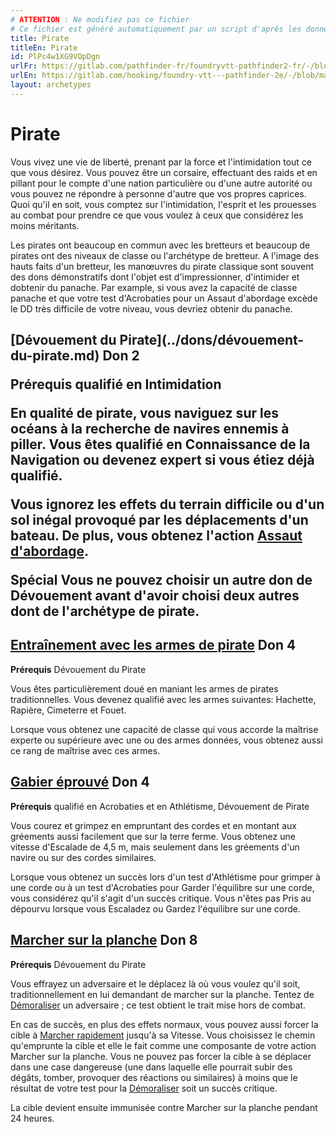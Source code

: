 ```yaml
---
# ATTENTION : Ne modifiez pas ce fichier
# Ce fichier est généré automatiquement par un script d'après les données du module Foundry VTT officiel et de sa traduction
title: Pirate
titleEn: Pirate
id: PlPc4w1XG9VOpDgn
urlFr: https://gitlab.com/pathfinder-fr/foundryvtt-pathfinder2-fr/-/blob/master/data/archetypes/PlPc4w1XG9VOpDgn.htm
urlEn: https://gitlab.com/hooking/foundry-vtt---pathfinder-2e/-/blob/master/packs/data/archetypes.db/pirate.json
layout: archetypes
---
```

# Pirate

Vous vivez une vie de liberté, prenant par la force et l'intimidation tout ce que vous désirez. Vous pouvez être un corsaire, effectuant des raids et en pillant pour le compte d'une nation particulière ou d'une autre autorité ou vous pouvez ne répondre à personne d'autre que vos propres caprices. Quoi qu'il en soit, vous comptez sur l'intimidation, l'esprit et les prouesses au combat pour prendre ce que vous voulez à ceux que considérez les moins méritants.

Les pirates ont beaucoup en commun avec les bretteurs et beaucoup de pirates ont des niveaux de classe ou l'archétype de bretteur. A l'image des hauts faits d'un bretteur, les manœuvres du pirate classique sont souvent des dons démonstratifs dont l'objet est d'impressionner, d'intimider et dobtenir du panache. Par example, si vous avez la capacité de classe panache et que votre test d'Acrobaties pour un Assaut d'abordage excède le DD très difficile de votre niveau, vous devriez obtenir du panache.

<h2 style="text-align: left;">[Dévouement du Pirate](../dons/dévouement-du-pirate.md) Don 2

**Prérequis** qualifié en Intimidation

En qualité de pirate, vous naviguez sur les océans à la recherche de navires ennemis à piller. Vous êtes qualifié en Connaissance de la Navigation ou devenez expert si vous étiez déjà qualifié.

Vous ignorez les effets du terrain difficile ou d'un sol inégal provoqué par les déplacements d'un bateau. De plus, vous obtenez l'action [Assaut d'abordage](../actions/assaut-d-abordage.md).

**Spécial** Vous ne pouvez choisir un autre don de Dévouement avant d'avoir choisi deux autres dont de l'archétype de pirate.

## [Entraînement avec les armes de pirate](../dons/entraînement-avec-les-armes-de-pirate.md) Don 4

**Prérequis** Dévouement du Pirate

Vous êtes particulièrement doué en maniant les armes de pirates traditionnelles. Vous devenez qualifié avec les armes suivantes: <a class="entity-link" data-pack="pf2e.equipment-srd" data-id="LGgvev6AV0So8tP9" draggable="true">Hachette</a>, <a class="entity-link" data-pack="pf2e.equipment-srd" data-id="tH5GirEy7YB3ZgCk" draggable="true">Rapière</a>, <a class="entity-link" data-pack="pf2e.equipment-srd" data-id="grmaV4GdoGD7sKbn" draggable="true">Cimeterre</a> et <a class="entity-link" data-pack="pf2e.equipment-srd" data-id="f1gwoTkf3Nn0v3PN" draggable="true">Fouet</a>.

Lorsque vous obtenez une capacité de classe qui vous accorde la maîtrise experte ou supérieure avec une ou des armes données, vous obtenez aussi ce rang de maîtrise avec ces armes.

## [Gabier éprouvé](../dons/gabier-éprouvé.md) Don 4

**Prérequis** qualifié en Acrobaties et en Athlétisme, Dévouement de Pirate

Vous courez et grimpez en empruntant des cordes et en montant aux gréements aussi facilement que sur la terre ferme. Vous obtenez une vitesse d'<a class="entity-link" data-pack="pf2e.actionspf2e" data-id="pprgrYQ1QnIDGZiy" draggable="true">Escalade</a> de 4,5 m, mais seulement dans les gréements d'un navire ou sur des cordes similaires.

Lorsque vous obtenez un succès lors d'un test d'Athlétisme pour grimper à une corde ou à un test d'Acrobaties pour <a class="entity-link" data-pack="pf2e.actionspf2e" data-id="M76ycLAqHoAgbcej" draggable="true">Garder l'équilibre</a> sur une corde, vous considérez qu'il s'agit d'un succès critique. Vous n'êtes pas <a class="entity-link" data-pack="pf2e.conditionitems" data-id="AJh5ex99aV6VTggg" draggable="true"><i class="fas fa-book-open"></i>Pris au dépourvu</a> lorsque vous Escaladez ou Gardez l'équilibre sur une corde.

## [Marcher sur la planche](../dons/marcher-sur-la-planche.md) Don 8

**Prérequis** Dévouement du Pirate

Vous effrayez un adversaire et le déplacez là où vous voulez qu'il soit, traditionnellement en lui demandant de marcher sur la planche. Tentez de [Démoraliser](../actions/démoraliser.md) un adversaire ; ce test obtient le trait mise hors de combat.

En cas de succès, en plus des effets normaux, vous pouvez aussi forcer la cible à [Marcher rapidement](../actions/marcher-rapidement.md) jusqu'à sa Vitesse. Vous choisissez le chemin qu'emprunte la cible et elle le fait comme une composante de votre action Marcher sur la planche. Vous ne pouvez pas forcer la cible à se déplacer dans une case dangereuse (une dans laquelle elle pourrait subir des dégâts, tomber, provoquer des réactions ou similaires) à moins que le résultat de votre test pour la [Démoraliser](../actions/démoraliser.md) soit un succès critique.

La cible devient ensuite immunisée contre Marcher sur la planche pendant 24 heures.
